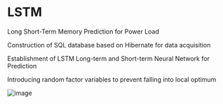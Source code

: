 # LSTM

Long Short-Term Memory Prediction for Power Load

Construction of SQL database based on Hibernate for data acquisition

Establishment of LSTM Long-term and Short-term Neural Network for Prediction

Introducing random factor variables to prevent falling into local optimum

![image](https://github.com/skyrimgo/LSTM/raw/master/LSTM-master/res.png?raw=true)
